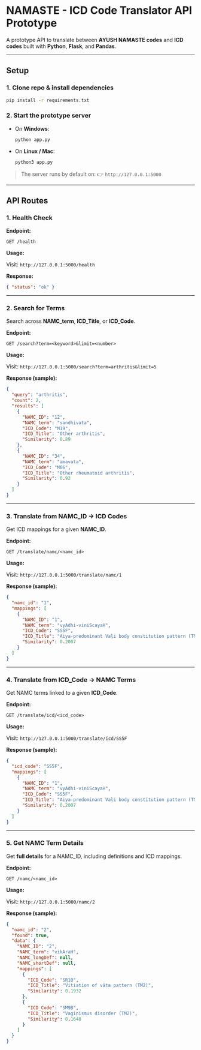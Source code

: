 # NAMASTE - ICD Code Translator API Prototype

A prototype API to translate between **AYUSH NAMASTE codes** and **ICD codes** built with **Python**, **Flask**, and **Pandas**.

---

## Setup

### 1. Clone repo & install dependencies

```bash
pip install -r requirements.txt
```

### 2. Start the prototype server

* On **Windows**:

  ```bash
  python app.py
  ```
* On **Linux / Mac**:

  ```bash
  python3 app.py
  ```

> The server runs by default on:
> 👉 `http://127.0.0.1:5000`

---

## API Routes

### 1. Health Check

**Endpoint:**

```
GET /health
```

**Usage:**

Visit: `http://127.0.0.1:5000/health`

**Response:**

```json
{ "status": "ok" }
```

---

### 2. Search for Terms

Search across **NAMC\_term**, **ICD\_Title**, or **ICD\_Code**.

**Endpoint:**

```
GET /search?term=<keyword>&limit=<number>
```

**Usage:**

Visit: `http://127.0.0.1:5000/search?term=arthritis&limit=5`

**Response (sample):**

```json
{
  "query": "arthritis",
  "count": 2,
  "results": [
    {
      "NAMC_ID": "12",
      "NAMC_term": "sandhivata",
      "ICD_Code": "M19",
      "ICD_Title": "Other arthritis",
      "Similarity": 0.89
    },
    {
      "NAMC_ID": "34",
      "NAMC_term": "amavata",
      "ICD_Code": "M06",
      "ICD_Title": "Other rheumatoid arthritis",
      "Similarity": 0.92
    }
  ]
}
```

---

### 3. Translate from NAMC\_ID → ICD Codes

Get ICD mappings for a given **NAMC\_ID**.

**Endpoint:**

```
GET /translate/namc/<namc_id>
```

**Usage:**

Visit: `http://127.0.0.1:5000/translate/namc/1`

**Response (sample):**

```json
{
  "namc_id": "1",
  "mappings": [
    {
      "NAMC_ID": "1",
      "NAMC_term": "vyAdhi-viniScayaH",
      "ICD_Code": "SS5F",
      "ICD_Title": "Aiya-predominant Vaḷi body constitution pattern (TM2)",
      "Similarity": 0.2007
    }
  ]
}
```

---

### 4. Translate from ICD\_Code → NAMC Terms

Get NAMC terms linked to a given **ICD\_Code**.

**Endpoint:**

```
GET /translate/icd/<icd_code>
```

**Usage:**

Visit: `http://127.0.0.1:5000/translate/icd/SS5F`

**Response (sample):**

```json
{
  "icd_code": "SS5F",
  "mappings": [
    {
      "NAMC_ID": "1",
      "NAMC_term": "vyAdhi-viniScayaH",
      "ICD_Code": "SS5F",
      "ICD_Title": "Aiya-predominant Vaḷi body constitution pattern (TM2)",
      "Similarity": 0.2007
    }
  ]
}
```

---

### 5. Get NAMC Term Details

Get **full details** for a NAMC\_ID, including definitions and ICD mappings.

**Endpoint:**

```
GET /namc/<namc_id>
```

**Usage:**

Visit: `http://127.0.0.1:5000/namc/2`

**Response (sample):**

```json
{
  "namc_id": "2",
  "found": true,
  "data": {
    "NAMC_ID": "2",
    "NAMC_term": "vikAraH",
    "NAMC_longDef": null,
    "NAMC_shortDef": null,
    "mappings": [
      {
        "ICD_Code": "SR10",
        "ICD_Title": "Vitiation of vāta pattern (TM2)",
        "Similarity": 0.1932
      },
      {
        "ICD_Code": "SM9B",
        "ICD_Title": "Vaginismus disorder (TM2)",
        "Similarity": 0.1648
      }
    ]
  }
}
```
